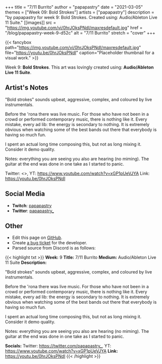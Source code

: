 +++
title =       "7/11 Burrito"
author =      "papapastry"
date =        "2021-03-05"
themes =      ["Week 09: Bold Strokes"]
artists =     ["papapastry"]
description = "by papapastry for week 9: Bold Strokes. Created using: Audio/Ableton Live 11 Suite."
[[images]]
      src = "https://img.youtube.com/vi/0hrJOksPNdI/maxresdefault.jpg"
      href = "/blog/papapastry-week-9-d52c"
      alt = "7/11 Burrito"
      stretch = "cover"
+++


{{< fancybox path="https://img.youtube.com/vi/0hrJOksPNdI/maxresdefault.jpg" file="https://youtu.be/0hrJOksPNdI" caption="Placeholder thumbnail for a visual work." >}}


Week 9: **Bold Strokes**. This art was lovingly created using: **Audio/Ableton Live 11 Suite**.

## Artist's Notes

"Bold strokes" sounds upbeat, aggressive, complex, and coloured by live instrumentals.

Before the 'rona there was live music. For those who have not been in a crowd or performed contemporary music, there is nothing like it. Every mistake, every ad lib: the energy is secondary to nothing. It is extremely obvious when watching some of the best bands out there that everybody is having so much fun.

I spent an actual long time composing this, but not as long mixing it. Consider it demo quality.

Notes: everything you are seeing you also are hearing (no miming). The guitar at the end was done in one take as I started to panic.

Twitter: <>, YT: <https://www.youtube.com/watch?v=xGP1pUeVJYA>
Link: https://youtu.be/0hrJOksPNdI

## Social Media

- **Twitch**: <a href='https://twitch.tv/papapastry' target='_blank'>papapastry</a>
- **Twitter**: <a href='https://twitter.com/papapastry_' target='_blank'>papapastry_</a>

## Other

- Edit this page on [GitHub](https://github.com/teaminkling/web-refresh/edit/main/content/blog/papapastry-week-9-d52c.md).
- Create [a bug ticket](https://github.com/teaminkling/web-refresh/issues/new?assignees=&labels=bug&template=problem-report.md&title=) for the developer.
- Parsed source from Discord is as follows:

{{< highlight txt >}}
**Week:** 9
**Title:** 7/11 Burrito
**Medium:** Audio/Ableton Live 11 Suite
**Description:**

"Bold strokes" sounds upbeat, aggressive, complex, and coloured by live instrumentals.

Before the 'rona there was live music. For those who have not been in a crowd or performed contemporary music, there is nothing like it. Every mistake, every ad lib: the energy is secondary to nothing. It is extremely obvious when watching some of the best bands out there that everybody is having so much fun.

I spent an actual long time composing this, but not as long mixing it. Consider it demo quality.

Notes: everything you are seeing you also are hearing (no miming). The guitar at the end was done in one take as I started to panic.

**Socials:** Twitter: <https://twitter.com/papapastry_>, YT: <https://www.youtube.com/watch?v=xGP1pUeVJYA>
**Link:** https://youtu.be/0hrJOksPNdI
{{< /highlight >}}